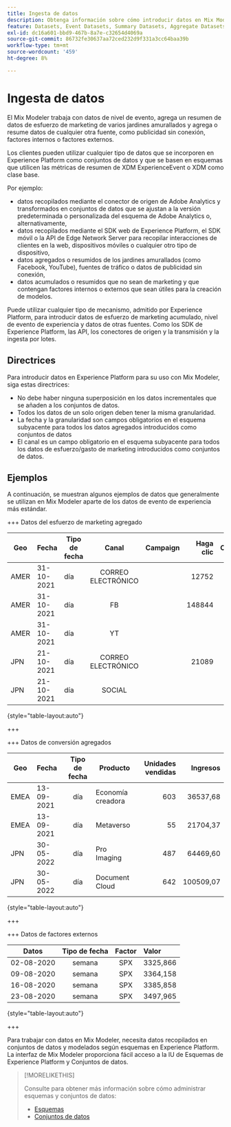 ```yaml
---
title: Ingesta de datos
description: Obtenga información sobre cómo introducir datos en Mix Modeler.
feature: Datasets, Event Datasets, Summary Datasets, Aggregate Datasets
exl-id: dc16a601-bbd9-467b-8a7e-c32654d4069a
source-git-commit: 86732fe30637aa72ced232d9f331a3cc64baa39b
workflow-type: tm+mt
source-wordcount: '459'
ht-degree: 8%

---
```


# Ingesta de datos

El Mix Modeler trabaja con datos de nivel de evento, agrega un resumen de datos de esfuerzo de marketing de varios jardines amurallados y agrega o resume datos de cualquier otra fuente, como publicidad sin conexión, factores internos o factores externos.

Los clientes pueden utilizar cualquier tipo de datos que se incorporen en Experience Platform como conjuntos de datos y que se basen en esquemas que utilicen las métricas de resumen de XDM ExperienceEvent o XDM como clase base.

Por ejemplo:

* datos recopilados mediante el conector de origen de Adobe Analytics y transformados en conjuntos de datos que se ajustan a la versión predeterminada o personalizada del esquema de Adobe Analytics o, alternativamente,
* datos recopilados mediante el SDK web de Experience Platform, el SDK móvil o la API de Edge Network Server para recopilar interacciones de clientes en la web, dispositivos móviles o cualquier otro tipo de dispositivo,
* datos agregados o resumidos de los jardines amurallados (como Facebook, YouTube), fuentes de tráfico o datos de publicidad sin conexión,
* datos acumulados o resumidos que no sean de marketing y que contengan factores internos o externos que sean útiles para la creación de modelos.

Puede utilizar cualquier tipo de mecanismo, admitido por Experience Platform, para introducir datos de esfuerzo de marketing acumulado, nivel de evento de experiencia y datos de otras fuentes. Como los SDK de Experience Platform, las API, los conectores de origen y la transmisión y la ingesta por lotes.


## Directrices

Para introducir datos en Experience Platform para su uso con Mix Modeler, siga estas directrices:

* No debe haber ninguna superposición en los datos incrementales que se añaden a los conjuntos de datos.
* Todos los datos de un solo origen deben tener la misma granularidad.
* La fecha y la granularidad son campos obligatorios en el esquema subyacente para todos los datos agregados introducidos como conjuntos de datos
* El canal es un campo obligatorio en el esquema subyacente para todos los datos de esfuerzo/gasto de marketing introducidos como conjuntos de datos.


## Ejemplos

A continuación, se muestran algunos ejemplos de datos que generalmente se utilizan en Mix Modeler aparte de los datos de evento de experiencia más estándar.

+++ Datos del esfuerzo de marketing agregado

| Geo | Fecha | Tipo de fecha | Canal | Campaign | Haga clic | Obtenido | Participación | Impresión | Open | Propio | Enviado |
|---|:--|---|:---:|---|--:|---|--:|---|---|---|--:|
| AMER | 31-10-2021 | día | CORREO ELECTRÓNICO | | 12752 | | | | | | 1132945 |
| AMER | 31-10-2021 | día | FB | | 148844 | | | | | | |
| AMER | 31-10-2021 | día | YT | | | | 2314452 | | | | |
| JPN | 21-10-2021 | día | CORREO ELECTRÓNICO | | 21089 | | | | | | 3283626 |
| JPN | 21-10-2021 | día | SOCIAL | | | | 621 | | | | |

{style="table-layout:auto"}

+++

+++ Datos de conversión agregados

| Geo | Fecha | Tipo de fecha | Producto | Unidades vendidas | Ingresos |
|---|:---|:---:|---|--:|--:|
| EMEA | 13-09-2021 | día | Economía creadora | 603 | 36537,68 |
| EMEA | 13-09-2021 | día | Metaverso | 55 | 21704,37 |
| JPN | 30-05-2022 | día | Pro Imaging | 487 | 64469,60 |
| JPN | 30-05-2022 | día | Document Cloud | 642 | 100509,07 |

{style="table-layout:auto"}

+++

+++ Datos de factores externos

| Datos | Tipo de fecha | Factor | Valor |
|---|:---:|:---:|:---|
| 02-08-2020 | semana | SPX | 3325,866 |
| 09-08-2020 | semana | SPX | 3364,158 |
| 16-08-2020 | semana | SPX | 3385,858 |
| 23-08-2020 | semana | SPX | 3497,965 |

{style="table-layout:auto"}

+++

Para trabajar con datos en Mix Modeler, necesita datos recopilados en conjuntos de datos y modelados según esquemas en Experience Platform. La interfaz de Mix Modeler proporciona fácil acceso a la IU de Esquemas de Experience Platform y Conjuntos de datos.


>[!MORELIKETHIS]
>
>Consulte para obtener más información sobre cómo administrar esquemas y conjuntos de datos:
>
>* [Esquemas](schemas.md)
>* [Conjuntos de datos](datasets.md)
